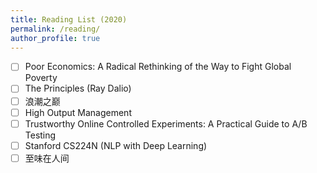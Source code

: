 ```yaml
---
title: Reading List (2020)
permalink: /reading/
author_profile: true
---
```


* [ ] Poor Economics: A Radical Rethinking of the Way to Fight Global Poverty 
* [ ] The Principles (Ray Dalio)
* [ ] 浪潮之巅
* [ ] High Output Management 
* [ ] Trustworthy Online Controlled Experiments: A Practical Guide to A/B Testing 
* [ ] Stanford CS224N (NLP with Deep Learning)
* [ ] 至味在人间
